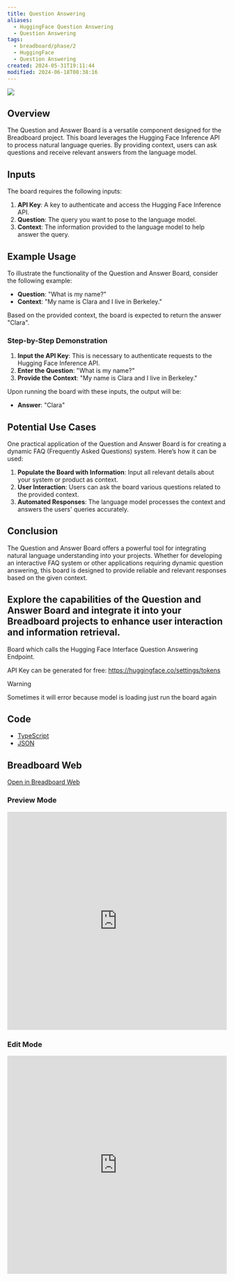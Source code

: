 ```yaml
---
title: Question Answering
aliases:
  - HuggingFace Question Answering
  - Question Answering
tags:
  - breadboard/phase/2
  - HuggingFace
  - Question Answering
created: 2024-05-31T19:11:44
modified: 2024-06-18T08:38:16
---
```


![](https://youtu.be/92wBNLWuO28)

## Overview

The Question and Answer Board is a versatile component designed for the Breadboard project. This board leverages the Hugging Face Inference API to process natural language queries. By providing context, users can ask questions and receive relevant answers from the language model.

## Inputs

The board requires the following inputs:

1. **API Key**: A key to authenticate and access the Hugging Face Inference API.
2. **Question**: The query you want to pose to the language model.
3. **Context**: The information provided to the language model to help answer the query.

## Example Usage

To illustrate the functionality of the Question and Answer Board, consider the following example:

- **Question**: "What is my name?"
- **Context**: "My name is Clara and I live in Berkeley."

Based on the provided context, the board is expected to return the answer "Clara".

### Step-by-Step Demonstration

1. **Input the API Key**: This is necessary to authenticate requests to the Hugging Face Inference API.
2. **Enter the Question**: "What is my name?"
3. **Provide the Context**: "My name is Clara and I live in Berkeley."

Upon running the board with these inputs, the output will be:

- **Answer**: "Clara"

## Potential Use Cases

One practical application of the Question and Answer Board is for creating a dynamic FAQ (Frequently Asked Questions) system. Here’s how it can be used:

1. **Populate the Board with Information**: Input all relevant details about your system or product as context.
2. **User Interaction**: Users can ask the board various questions related to the provided context.
3. **Automated Responses**: The language model processes the context and answers the users' queries accurately.

## Conclusion

The Question and Answer Board offers a powerful tool for integrating natural language understanding into your projects. Whether for developing an interactive FAQ system or other applications requiring dynamic question answering, this board is designed to provide reliable and relevant responses based on the given context.

Explore the capabilities of the Question and Answer Board and integrate it into your Breadboard projects to enhance user interaction and information retrieval.
---

Board which calls the Hugging Face Interface Question Answering Endpoint.

API Key can be generated for free: <https://huggingface.co/settings/tokens>

> [!warning]
> Sometimes it will error because model is loading just run the board again

## Code

- [TypeScript](https://github.com/ExaDev/breadboard-examples/blob/main/src/examples/question-answering/index.ts)
- [JSON](https://github.com/ExaDev/breadboard-examples/blob/main/src/examples/question-answering/board.json)

## Breadboard Web

[Open in Breadboard Web](https://breadboard-ai.web.app/?board=https://raw.githubusercontent.com/ExaDev/breadboard-examples/main/src/examples/question-answering/board.json)

### Preview Mode

<iframe src="https://breadboard-ai.web.app/?board=https://raw.githubusercontent.com/ExaDev/breadboard-examples/main/src/examples/question-answering/board.json&embed" style="width: 100%; height: 500px; border: 0;"></iframe>

### Edit Mode

<iframe src="https://breadboard-ai.web.app/?board=https://raw.githubusercontent.com/ExaDev/breadboard-examples/main/src/examples/question-answering/board.json" style="width: 100%; height: 500px; border: 0;"></iframe>
